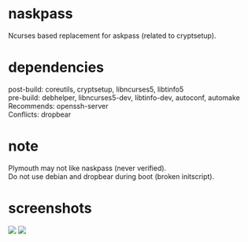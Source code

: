 naskpass
========

Ncurses based replacement for askpass (related to cryptsetup). <br />

dependencies
========
post-build: coreutils, cryptsetup, libncurses5, libtinfo5 <br />
pre-build: debhelper, libncurses5-dev, libtinfo-dev, autoconf, automake <br />
Recommends: openssh-server <br />
Conflicts: dropbear <br />

note
========
Plymouth may not like naskpass (never verified). <br />
Do not use debian and dropbear during boot (broken initscript). <br />

screenshots
========

<img src=https://i.imgur.com/Vea7dQ5.jpg>
<img src=https://i.imgur.com/rU2nrBW.jpg>
